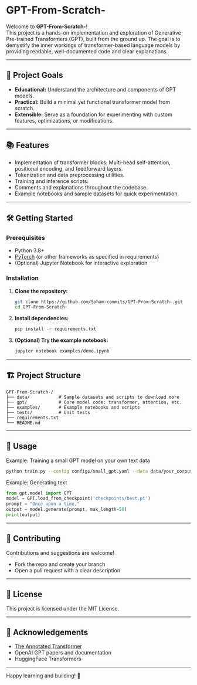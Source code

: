 # GPT-From-Scratch-

Welcome to **GPT-From-Scratch-**!  
This project is a hands-on implementation and exploration of Generative Pre-trained Transformers (GPT), built from the ground up. The goal is to demystify the inner workings of transformer-based language models by providing readable, well-documented code and clear explanations.

---

## 🚀 Project Goals

- **Educational:** Understand the architecture and components of GPT models.
- **Practical:** Build a minimal yet functional transformer model from scratch.
- **Extensible:** Serve as a foundation for experimenting with custom features, optimizations, or modifications.

---

## 📚 Features

- Implementation of transformer blocks: Multi-head self-attention, positional encoding, and feedforward layers.
- Tokenization and data preprocessing utilities.
- Training and inference scripts.
- Comments and explanations throughout the codebase.
- Example notebooks and sample datasets for quick experimentation.

---

## 🛠️ Getting Started

### Prerequisites

- Python 3.8+
- [PyTorch](https://pytorch.org/) (or other frameworks as specified in requirements)
- (Optional) Jupyter Notebook for interactive exploration

### Installation

1. **Clone the repository:**
    ```bash
    git clone https://github.com/Soham-commits/GPT-From-Scratch-.git
    cd GPT-From-Scratch-
    ```

2. **Install dependencies:**
    ```bash
    pip install -r requirements.txt
    ```

3. **(Optional) Try the example notebook:**
    ```bash
    jupyter notebook examples/demo.ipynb
    ```

---

## 🏗️ Project Structure

```
GPT-From-Scratch-/
├── data/           # Sample datasets and scripts to download more
├── gpt/            # Core model code: transformer, attention, etc.
├── examples/       # Example notebooks and scripts
├── tests/          # Unit tests
├── requirements.txt
└── README.md
```

---

## 📖 Usage

Example: Training a small GPT model on your own text data

```bash
python train.py --config configs/small_gpt.yaml --data data/your_corpus.txt
```

Example: Generating text

```python
from gpt.model import GPT
model = GPT.load_from_checkpoint('checkpoints/best.pt')
prompt = "Once upon a time,"
output = model.generate(prompt, max_length=50)
print(output)
```

---

## 🤝 Contributing

Contributions and suggestions are welcome!
- Fork the repo and create your branch
- Open a pull request with a clear description

---

## 📝 License

This project is licensed under the MIT License.

---

## 🙏 Acknowledgements

- [The Annotated Transformer](https://nlp.seas.harvard.edu/2018/04/03/attention.html)
- OpenAI GPT papers and documentation
- HuggingFace Transformers

---

Happy learning and building! 🚀
